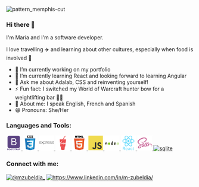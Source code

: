 ![pattern_memphis-cut](https://user-images.githubusercontent.com/74368515/125063243-88907800-e0af-11eb-9ff4-d7de706336f3.png)

### Hi there 👋
I'm María and I'm a software developer.

I love travelling ✈️ and learning about other cultures, especially when food is involved 🍲  

- 🔭 I’m currently working on my portfolio
- 🌱 I’m currently learning React and looking forward to learning Angular
- 💬 Ask me about Adalab, CSS and reinventing yourself!
- ⚡ Fun fact: I switched my World of Warcraft hunter bow for a weightlifting bar 🏋️‍♀️
- 🙊 About me: I speak English, French and Spanish
- 😄 Pronouns: She/Her

<h3 align="left">Languages and Tools:</h3>
<p align="left"> <a href="https://getbootstrap.com" target="_blank"> <img src="https://raw.githubusercontent.com/devicons/devicon/master/icons/bootstrap/bootstrap-plain-wordmark.svg" alt="bootstrap" width="40" height="40"/> </a> <a href="https://www.w3schools.com/css/" target="_blank"> <img src="https://raw.githubusercontent.com/devicons/devicon/master/icons/css3/css3-original-wordmark.svg" alt="css3" width="40" height="40"/> </a> <a href="https://expressjs.com" target="_blank"> <img src="https://raw.githubusercontent.com/devicons/devicon/master/icons/express/express-original-wordmark.svg" alt="express" width="40" height="40"/> </a> <a href="https://gulpjs.com" target="_blank"> <img src="https://raw.githubusercontent.com/devicons/devicon/master/icons/gulp/gulp-plain.svg" alt="gulp" width="40" height="40"/> </a> <a href="https://www.w3.org/html/" target="_blank"> <img src="https://raw.githubusercontent.com/devicons/devicon/master/icons/html5/html5-original-wordmark.svg" alt="html5" width="40" height="40"/> </a> <a href="https://developer.mozilla.org/en-US/docs/Web/JavaScript" target="_blank"> <img src="https://raw.githubusercontent.com/devicons/devicon/master/icons/javascript/javascript-original.svg" alt="javascript" width="40" height="40"/> </a> <a href="https://nodejs.org" target="_blank"> <img src="https://raw.githubusercontent.com/devicons/devicon/master/icons/nodejs/nodejs-original-wordmark.svg" alt="nodejs" width="40" height="40"/> </a> <a href="https://reactjs.org/" target="_blank"> <img src="https://raw.githubusercontent.com/devicons/devicon/master/icons/react/react-original-wordmark.svg" alt="react" width="40" height="40"/> </a> <a href="https://sass-lang.com" target="_blank"> <img src="https://raw.githubusercontent.com/devicons/devicon/master/icons/sass/sass-original.svg" alt="sass" width="40" height="40"/> </a> <a href="https://www.sqlite.org/" target="_blank"> <img src="https://www.vectorlogo.zone/logos/sqlite/sqlite-icon.svg" alt="sqlite" width="40" height="40"/> </a> </p>

<h3 align="left">Connect with me:</h3>
<p align="left">
<a href="https://twitter.com/@mzubeldia_" target="blank"><img align="center" src="https://raw.githubusercontent.com/rahuldkjain/github-profile-readme-generator/master/src/images/icons/Social/twitter.svg" alt="@mzubeldia_" height="30" width="40" /></a>
<a href="https://www.linkedin.com/in/m-zubeldia/" target="blank"><img align="center" src="https://raw.githubusercontent.com/rahuldkjain/github-profile-readme-generator/master/src/images/icons/Social/linked-in-alt.svg" alt="https://www.linkedin.com/in/m-zubeldia/" height="30" width="40" /></a>
</p>
     
     
<!--
**mZubeldia/mZubeldia** is a ✨ _special_ ✨ repository because its `README.md` (this file) appears on your GitHub profile.

Here are some ideas to get you started:

- 🔭 I’m currently working on my portfolio
- 🌱 I’m currently learning React and looking forward to learning Angular
- 👯 I’m looking to collaborate on ...
- 🤔 I’m looking for help with ...
- 💬 Ask me about Adalab, cooking or strenght training!
- 📫 How to reach me: 
     on Twitter https://twitter.com/@mzubeldia_
     on LinkedIn www.linkedin.com/in/m-zubeldia
- 😄 Pronouns: ...
- ⚡ Fun fact: ...
-->
